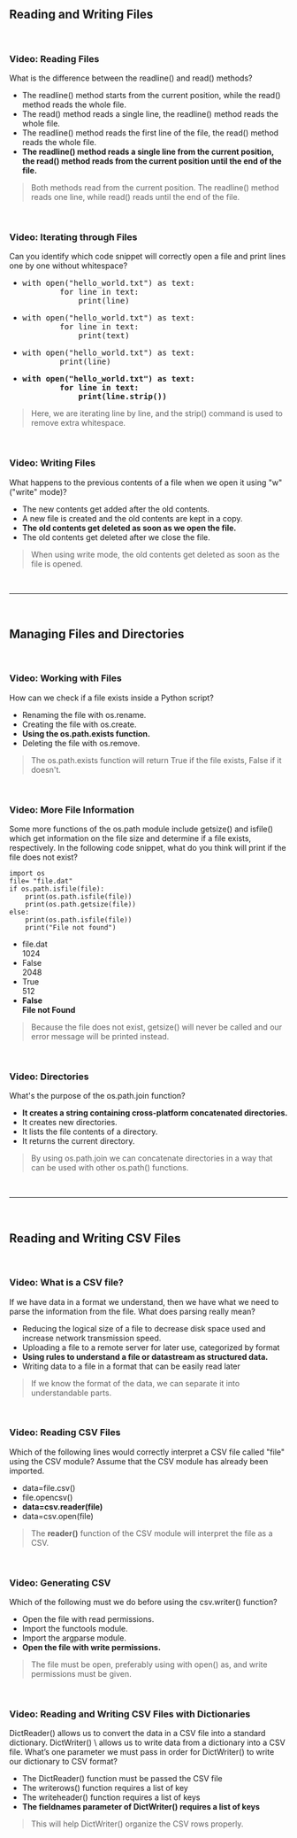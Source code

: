 ## Reading and Writing Files

<br>

### Video: Reading Files

What is the difference between the readline() and read() methods?

* The readline() method starts from the current position, while the read() method reads the whole file.
* The read() method reads a single line, the readline() method reads the whole file.
* The readline() method reads the first line of the file, the read() method reads the whole file.
* **The readline() method reads a single line from the current position, the read() method reads from the current position until the end of the file.**

> Both methods read from the current position. The readline() method reads one line, while read() reads until the end of the file.

<br>

### Video: Iterating through Files

Can you identify which code snippet will correctly open a file and print lines one by one without whitespace?

<ul>
    <li><pre>with open("hello_world.txt") as text:
        for line in text:
            print(line)</pre></li>
    <li><pre>with open("hello_world.txt") as text:
        for line in text:
            print(text)</pre></li>
    <li><pre>with open("hello_world.txt") as text:
        print(line)</pre></li>
    <li><pre><b>with open("hello_world.txt") as text:
        for line in text:
            print(line.strip())</b></pre></li>
</ul>

> Here, we are iterating line by line, and the strip() command is used to remove extra whitespace.

<br>

### Video: Writing Files

What happens to the previous contents of a file when we open it using "w" ("write" mode)?

* The new contents get added after the old contents.
* A new file is created and the old contents are kept in a copy.
* **The old contents get deleted as soon as we open the file.**
* The old contents get deleted after we close the file.

> When using write mode, the old contents get deleted as soon as the file is opened.

<br><hr><br>

## Managing Files and Directories

<br>

### Video: Working with Files

How can we check if a file exists inside a Python script?

* Renaming the file with os.rename.
* Creating the file with os.create.
* **Using the os.path.exists function.**
* Deleting the file with os.remove.

> The os.path.exists function will return True if the file exists, False if it doesn't.

<br>

### Video: More File Information

Some more functions of the os.path module include getsize() and isfile() which get information on the file size and determine if a file exists, respectively. In the following code snippet, what do you think will print if the file does not exist?

```
import os
file= "file.dat"
if os.path.isfile(file):
    print(os.path.isfile(file))
    print(os.path.getsize(file))
else:
	print(os.path.isfile(file))
    print("File not found")
```

* file.dat<br>
1024
* False<br>
2048
* True<br>
512
* **False<br>
File not Found**

> Because the file does not exist, getsize() will never be called and our error message will be printed instead.

<br>

### Video: Directories

What's the purpose of the os.path.join function?

* **It creates a string containing cross-platform concatenated directories.**
* It creates new directories.
* It lists the file contents of a directory.
* It returns the current directory.

> By using os.path.join we can concatenate directories in a way that can be used with other os.path() functions.

<br><hr><br>

## Reading and Writing CSV Files

<br>

### Video: What is a CSV file?

If we have data in a format we understand, then we have what we need to parse the information from the file. What does parsing really mean?

* Reducing the logical size of a file to decrease disk space used and increase network transmission speed.
* Uploading a file to a remote server for later use, categorized by format
* **Using rules to understand a file or datastream as structured data.**
* Writing data to a file in a format that can be easily read later

> If we know the format of the data, we can separate it into understandable parts.

<br>

### Video: Reading CSV Files

Which of the following lines would correctly interpret a CSV file called "file" using the CSV module? Assume that the CSV module has already been imported.

* data=file.csv()
* file.opencsv()
* **data=csv.reader(file)**
* data=csv.open(file)

> The **reader()** function of the CSV module will interpret the file as a CSV.

<br>

### Video: Generating CSV

Which of the following must we do before using the csv.writer() function?

* Open the file with read permissions.
* Import the functools module.
* Import the argparse module.
* **Open the file with write permissions.**

> The file must be open, preferably using with open() as, and write permissions must be given.

<br>

### Video: Reading and Writing CSV Files with Dictionaries

DictReader() allows us to convert the data in a CSV file into a standard dictionary. DictWriter() \ allows us to write data from a dictionary into a CSV file. What’s one parameter we must pass in order for DictWriter() to write our dictionary to CSV format?

* The DictReader() function must be passed the CSV file
* The writerows() function requires a list of key
* The writeheader() function requires a list of keys
* **The fieldnames parameter of DictWriter() requires a list of keys**

> This will help DictWriter() organize the CSV rows properly.